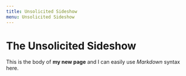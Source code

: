 ```yaml
---
title: Unsolicited Sideshow
menu: Unsolicited Sideshow
---
```

# The Unsolicited Sideshow

This is the body of **my new page** and I can easily use _Markdown_ syntax here.
